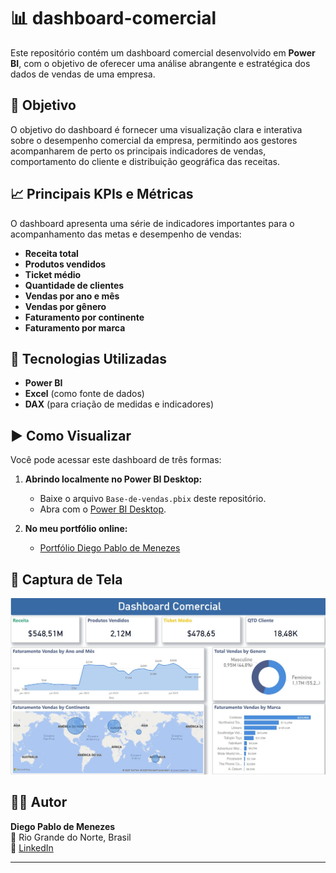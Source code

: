 # 📊 dashboard-comercial

Este repositório contém um dashboard comercial desenvolvido em **Power BI**, com o objetivo de oferecer uma análise abrangente e estratégica dos dados de vendas de uma empresa.

## 🎯 Objetivo

O objetivo do dashboard é fornecer uma visualização clara e interativa sobre o desempenho comercial da empresa, permitindo aos gestores acompanharem de perto os principais indicadores de vendas, comportamento do cliente e distribuição geográfica das receitas.

## 📈 Principais KPIs e Métricas

O dashboard apresenta uma série de indicadores importantes para o acompanhamento das metas e desempenho de vendas:

- **Receita total**  
- **Produtos vendidos**
- **Ticket médio**
- **Quantidade de clientes**
- **Vendas por ano e mês**
- **Vendas por gênero**
- **Faturamento por continente**
- **Faturamento por marca**

## 🧰 Tecnologias Utilizadas

- **Power BI**
- **Excel** (como fonte de dados)
- **DAX** (para criação de medidas e indicadores)

## ▶️ Como Visualizar

Você pode acessar este dashboard de três formas:

1. **Abrindo localmente no Power BI Desktop:**
   - Baixe o arquivo `Base-de-vendas.pbix` deste repositório.
   - Abra com o [Power BI Desktop](https://powerbi.microsoft.com/pt-br/desktop/).

2. **No meu portfólio online:**
   - [Portfólio Diego Pablo de Menezes](https://preview--skills-saga.lovable.app/portfolio-diego-pablo)

## 📸 Captura de Tela

![Dashboard Comercial](https://github.com/DiegoPablo2021/dashboard-comercial/blob/main/dashboard-comercial.jpeg)

## 👨‍💻 Autor

**Diego Pablo de Menezes**  
📍 Rio Grande do Norte, Brasil  
🔗 [LinkedIn](https://www.linkedin.com/in/diego-pablo/)

---

